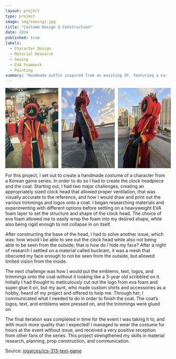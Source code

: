 ```yaml
---
layout: project
type: project
image: img/sewing1.jpg
title: "Costume Design & Construction"
date: 2024
published: true
labels:
  - Character Design
  - Material Research
  - Sewing
  - EVA Foamwork
  - Painting
summary: "Handmade outfit inspired from an existing IP, featuring a custom headpiece and tailored costume."
---
```


<div style="display: flex; gap: 10px;">
  <img src="../img/dante1.jpg" style="width: 33%; height: auto;">
  <img src="../img/dante2.jpg" style="width: 33%; height: auto;">
  <img src="../img/dante3.jpg" style="width: 33%; height: auto;">
</div>


For this project, I set out to create a handmade costume of a character from a Korean game series. In order to do so I had to create the clock headpiece and the coat. Starting out, I had two major challenges, creating an appropriately sized clock head that allowed proper ventilation, that was visually accurate to the reference, and how I would draw and print out the various trimmings and logos onto a coat. I began researching materials and experimenting with different options before settling on a heavyweight EVA foam layer to set the structure and shape of the clock head. The choice of eva foam allowed me to easily wrap the foam into my desired shape, while also being rigid enough to not collapse in on itself.

After constructing the base of the head, I had to solve another issue, which was: how would I be able to see out the clock head while also not being able to be seen from the outside; that is how do I hide my face? After a night of research I settled on a material called buckram, it was a mesh that obscured my face enough to not be seen from the outside, but allowed limited vision from the inside.

The next challenge was how I would put the emblems, text, logos, and trimmings onto the coat without it looking like a 3-year old scribbled on it. Initially I had thought to meticulously cut out the logo from eva foam and super glue it on, but my aunt, who made custom shirts and accessories as a hobby, heard of my project and offered to help me. Through her, I communicated what I needed to do in order to finish the coat. The coat’s logos, text, and emblems were pressed on, and the trimmings were glued on.

The final iteration was completed in time for the event I was taking it to, and with much more quality than I expected! I managed to wear the costume for hours at the event without issue, and received a very positive reception from other fans of the series. This project strengthened my skills in material research, planning, prop construction, and communication.


Source: <a href="https://github.com/jogarces/ics-313-text-game"><i class="large github icon "></i>jogarces/ics-313-text-game</a>
